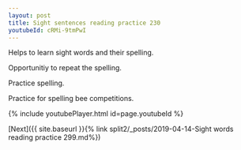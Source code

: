 ```yaml
---
layout: post
title: Sight sentences reading practice 230
youtubeId: cRMi-9tmPwI
---
```

 
 
Helps to learn sight words and their spelling.

Opportunitiy to repeat the spelling. 

Practice spelling. 
 
Practice for spelling bee competitions. 
 
{% include youtubePlayer.html id=page.youtubeId %}
 
 

[Next]({{ site.baseurl }}{% link  split2/_posts/2019-04-14-Sight words reading practice 299.md%})
 
